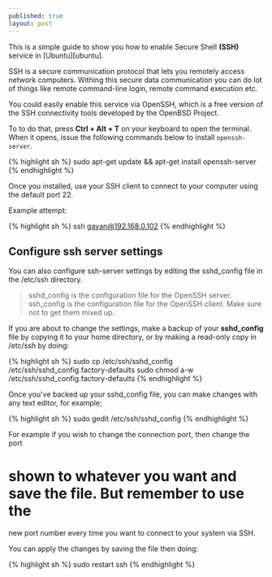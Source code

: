 ```yaml
---
published: true
layout: post
---
```


This is a simple guide to show you how to enable Secure Shell **(SSH)** service in 
[Ubuntu][ubuntu]. 

SSH is a secure communication protocol that lets you remotely access network 
computers. Withing this secure data communication you can do lot of things like 
remote command-line login, remote command execution etc.

You could easily enable this service via OpenSSH, which is a free version 
of the SSH connectivity tools developed by the OpenBSD Project. 

To to do that, press **Ctrl + Alt + T** on your keyboard to open the terminal.
When it opens, issue the following commands below to install `openssh-server`.

{% highlight sh %}
  sudo apt-get update && apt-get install openssh-server
{% endhighlight %}

Once you installed, use your SSH client to connect to your computer 
using the default port 22.

Example attempt: 

{% highlight sh %}
ssh gayan@192.168.0.102
{% endhighlight %}

## Configure ssh server settings

You can also configure ssh-server settings by editing the sshd_config 
file in the /etc/ssh directory.

> sshd_config is the configuration file for the OpenSSH server. ssh_config is the configuration file for the OpenSSH client. Make sure not to get them mixed up.

If you are about to change the settings, make a backup of your **sshd_config** file 
by copying it to your home directory, 
or by making a read-only copy in /etc/ssh by doing:

{% highlight sh %}
sudo cp /etc/ssh/sshd_config /etc/ssh/sshd_config.factory-defaults
sudo chmod a-w /etc/ssh/sshd_config.factory-defaults
{% endhighlight %}

Once you've backed up your sshd_config file, you can make changes with any text 
editor, for example; 

{% highlight sh %}
sudo gedit /etc/ssh/sshd_config
{% endhighlight %}

For example if you wish to change the connection port, then change the port 
# shown to whatever you want and save the file. But remember to use the 
new port number every time you want to connect to your system via SSH. 

You can apply the changes by saving the file then doing:

{% highlight sh %}
sudo restart ssh
{% endhighlight %}